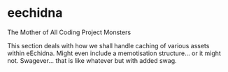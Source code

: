 eechidna
========

The Mother of All Coding Project Monsters

This section deals with how we shall handle caching of various 
assets within eEchidna. Might even include a memotisation structure...
or it might not. Swagever... that is like whatever but with added swag.
